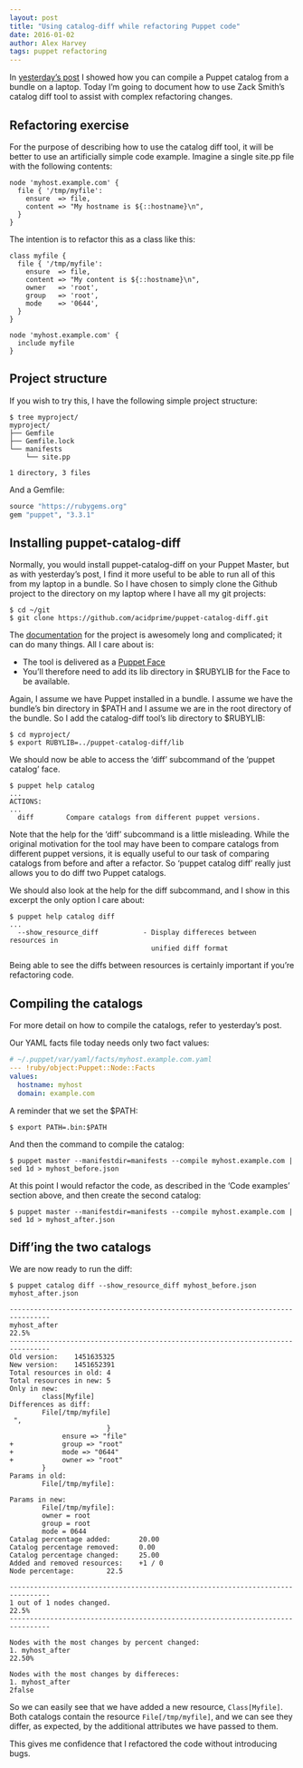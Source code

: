 ```yaml
---
layout: post
title: "Using catalog-diff while refactoring Puppet code"
date: 2016-01-02
author: Alex Harvey
tags: puppet refactoring
---
```


In [yesterday’s post](http://alexharv074.github.io/compiling-a-puppet-catalog-on-a-laptop.html) I showed how you can compile a Puppet catalog from a bundle on a laptop. Today I’m going to document how to use Zack Smith’s catalog diff tool to assist with complex refactoring changes.

## Refactoring exercise
For the purpose of describing how to use the catalog diff tool, it will be better to use an artificially simple code example. Imagine a single site.pp file with the following contents:

~~~ puppet
node 'myhost.example.com' {
  file { '/tmp/myfile':
    ensure  => file,
    content => "My hostname is ${::hostname}\n",
  }
}
~~~

The intention is to refactor this as a class like this:

~~~ puppet
class myfile {
  file { '/tmp/myfile':
    ensure  => file,
    content => "My content is ${::hostname}\n",
    owner   => 'root',
    group   => 'root',
    mode    => '0644',
  }
}

node 'myhost.example.com' {
  include myfile
}
~~~

## Project structure

If you wish to try this, I have the following simple project structure:

~~~ text
$ tree myproject/
myproject/
├── Gemfile
├── Gemfile.lock
└── manifests
    └── site.pp

1 directory, 3 files
~~~

And a Gemfile:

~~~ ruby
source "https://rubygems.org"
gem "puppet", "3.3.1"
~~~

## Installing puppet-catalog-diff

Normally, you would install puppet-catalog-diff on your Puppet Master, but as with yesterday’s post, I find it more useful to be able to run all of this from my laptop in a bundle.  So I have chosen to simply clone the Github project to the directory on my laptop where I have all my git projects:

~~~ text
$ cd ~/git
$ git clone https://github.com/acidprime/puppet-catalog-diff.git
~~~

The [documentation](https://github.com/acidprime/puppet-catalog-diff) for the project is awesomely long and complicated; it can do many things. All I care about is:

- The tool is delivered as a [Puppet Face](https://puppetlabs.com/blog/puppet-faces-what-the-heck-are-faces)
- You’ll therefore need to add its lib directory in $RUBYLIB for the Face to be available.

Again, I assume we have Puppet installed in a bundle.  I assume we have the bundle’s bin directory in $PATH and I assume we are in the root directory of the bundle.  So I add the catalog-diff tool’s lib directory to $RUBYLIB:

~~~ text
$ cd myproject/
$ export RUBYLIB=../puppet-catalog-diff/lib
~~~

We should now be able to access the ‘diff’ subcommand of the ‘puppet catalog’ face.

~~~ text
$ puppet help catalog
...
ACTIONS:
...
  diff        Compare catalogs from different puppet versions.
~~~

Note that the help for the ‘diff’ subcommand is a little misleading. While the original motivation for the tool may have been to compare catalogs from different puppet versions, it is equally useful to our task of comparing catalogs from before and after a refactor. So ‘puppet catalog diff’ really just allows you to do diff two Puppet catalogs.

We should also look at the help for the diff subcommand, and I show in this excerpt the only option I care about:

~~~ text
$ puppet help catalog diff
...
  --show_resource_diff           - Display differeces between resources in
                                   unified diff format
~~~

Being able to see the diffs between resources is certainly important if you’re refactoring code.

## Compiling the catalogs
For more detail on how to compile the catalogs, refer to yesterday’s post.

Our YAML facts file today needs only two fact values:

~~~ yaml
# ~/.puppet/var/yaml/facts/myhost.example.com.yaml
--- !ruby/object:Puppet::Node::Facts
values:
  hostname: myhost
  domain: example.com
~~~

A reminder that we set the $PATH:

~~~ text
$ export PATH=.bin:$PATH
~~~

And then the command to compile the catalog:

~~~ text
$ puppet master --manifestdir=manifests --compile myhost.example.com | sed 1d > myhost_before.json
~~~

At this point I would refactor the code, as described in the ‘Code examples’ section above, and then create the second catalog:

~~~ text
$ puppet master --manifestdir=manifests --compile myhost.example.com | sed 1d > myhost_after.json
~~~

## Diff’ing the two catalogs
We are now ready to run the diff:

~~~ text
$ puppet catalog diff --show_resource_diff myhost_before.json myhost_after.json

--------------------------------------------------------------------------------
myhost_after                                                               22.5%
--------------------------------------------------------------------------------
Old version:    1451635325
New version:    1451652391
Total resources in old: 4
Total resources in new: 5
Only in new:
        class[Myfile]
Differences as diff:
        File[/tmp/myfile]
 ",
                        }
             ensure => "file"
+            group => "root"
+            mode => "0644"
+            owner => "root"
        }
Params in old:
        File[/tmp/myfile]:

Params in new:
        File[/tmp/myfile]:
        owner = root
        group = root
        mode = 0644
Catalag percentage added:       20.00
Catalog percentage removed:     0.00
Catalog percentage changed:     25.00
Added and removed resources:    +1 / 0
Node percentage:        22.5

--------------------------------------------------------------------------------
1 out of 1 nodes changed.                                                  22.5%
--------------------------------------------------------------------------------

Nodes with the most changes by percent changed:
1. myhost_after                                                           22.50%

Nodes with the most changes by differeces:
1. myhost_after                                                           2false
~~~

So we can easily see that we have added a new resource, `Class[Myfile]`. Both catalogs contain the resource `File[/tmp/myfile]`, and we can see they differ, as expected, by the additional attributes we have passed to them.

This gives me confidence that I refactored the code without introducing bugs.
